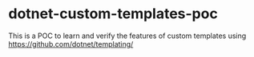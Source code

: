 # dotnet-custom-templates-poc

This is a POC to learn and verify the features of custom templates using https://github.com/dotnet/templating/
